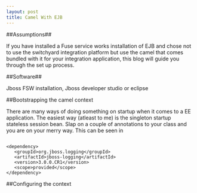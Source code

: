 ```yaml
---
layout: post
title: Camel With EJB
---
```


##Assumptions##

If you have installed a Fuse service works installation of EJB and chose not to use the switchyard
integration platform but use the camel that comes bundled with it for your integration application,
this blog will guide you through the set up process.

##Software##

Jboss FSW installation, Jboss developer studio or eclipse

##Bootstrapping the camel context

There are many ways of doing something on startup when it comes to a EE application. The easiest way (atleast to me)
is the singleton startup stateless session bean. Slap on a couple of annotations to your class and you are 
on your merry way. This can be seen in 

```

<dependency>
   <groupId>org.jboss.logging</groupId>
   <artifactId>jboss-logging</artifactId>
   <version>3.0.0.CR1</version>
   <scope>provided</scope>
</dependency>

```

##Configuring the context








